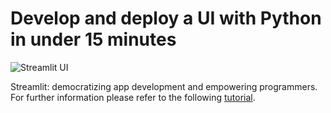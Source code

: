 # Develop and deploy a UI with Python in under 15 minutes

![Streamlit UI](blob:https://medium.com/6ba8d5b5-c210-40d4-8685-643c1f07db13)

Streamlit: democratizing app development and empowering programmers. For further information please refer to the following [tutorial](https://towardsdatascience.com/building-a-data-warehouse-in-python-using-postgresql-77a42e38bd19). 
